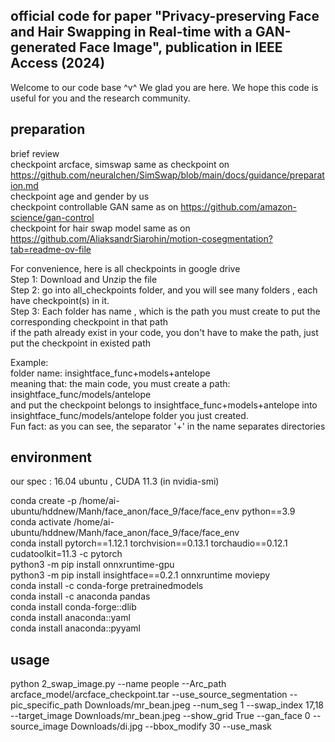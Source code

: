 ## official code for paper "Privacy-preserving Face and Hair Swapping in Real-time with a GAN-generated Face Image", publication in IEEE Access (2024)
Welcome to our code base ^v^ We glad you are here. We hope this code is useful for you and the research community.
## preparation 
brief review <br>
checkpoint arcface, simswap same as checkpoint on https://github.com/neuralchen/SimSwap/blob/main/docs/guidance/preparation.md <br>
checkpoint age and gender by us<br>
checkpoint controllable GAN same as on https://github.com/amazon-science/gan-control <br>
checkpoint for hair swap model same as on https://github.com/AliaksandrSiarohin/motion-cosegmentation?tab=readme-ov-file <br>

For convenience, here is all checkpoints in google drive<br>
Step 1: Download and Unzip the file <br>
Step 2: go into all_checkpoints folder, and you will see many folders , each have checkpoint(s) in it. <br>
Step 3: Each folder has name , which is the path you must create to put the corresponding checkpoint in that path <br>
if the path already exist in your code, you don't have to make the path, just put the checkpoint in existed path <br>

Example: <br>
folder name: insightface_func+models+antelope  <br>
meaning that: the main code, you must create a path: insightface_func/models/antelope <br>
and put the checkpoint belongs to insightface_func+models+antelope into insightface_func/models/antelope folder you just created.<br>
Fun fact: as you can see, the separator '+' in the name separates directories 

## environment 
our spec : 16.04 ubuntu , CUDA 11.3 (in nvidia-smi) <br>

conda create -p /home/ai-ubuntu/hddnew/Manh/face_anon/face_9/face/face_env python==3.9 <br>
conda activate /home/ai-ubuntu/hddnew/Manh/face_anon/face_9/face/face_env <br>
conda install pytorch==1.12.1 torchvision==0.13.1 torchaudio==0.12.1 cudatoolkit=11.3 -c pytorch <br>
python3 -m pip install onnxruntime-gpu <br>
python3 -m pip install insightface==0.2.1 onnxruntime moviepy <br>
conda install -c conda-forge pretrainedmodels <br>
conda install -c anaconda pandas <br>
conda install conda-forge::dlib <br>
conda install anaconda::yaml <br>
conda install anaconda::pyyaml <br>

## usage <br>
python 2_swap_image.py --name people --Arc_path arcface_model/arcface_checkpoint.tar --use_source_segmentation --pic_specific_path Downloads/mr_bean.jpeg --num_seg 1 --swap_index 17,18 --target_image Downloads/mr_bean.jpeg --show_grid True --gan_face 0 --source_image Downloads/di.jpg --bbox_modify 30 --use_mask <br>
